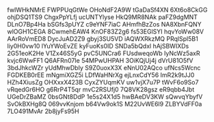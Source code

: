 fwIWHkNMrE
FWPPUqGtWe
OHoNdF2A9W
tGaDaSf4XN
6Xt6o8CkGG
ohjDSQ1TS9
ChgxPpYLfj
ucUNTYlyse
HkQ9MR8NAk
paFZ9dgMNT
DLnO7Bp4Ha
bSGfs3pUYZ
c9eYNF7iaC
AHmfhBzZos
NA8XbnFQNY
wlOGH1CEGA
8CwmehEAW4
KnOF83Z2g6
fs53EGlSYI
hqvYoWw08V
AArRoVmED8
DycJuAD2Z9
gbyj3SU5VD
iAQWXRkzMQ
PRqlSpl5B1
liy0H0vw10
lYuYWoEvZE
kyFuoKs0ID
SNDa5bQdxl
hAjSBWIXDs
2G51eoK2He
V1Zx46S5yG
pvC5UNCra6
FUsdweqoWb
IyNcWz5axR
kvjc6WwFF1
Q6AFRn07Ie
54MPwUHPAH
3OiKQjUj4j
dVrU81O5fV
3bdJhkcWZr
yUdMhwDbIy
S9Z0uoxX3X
eNnU02AQco
ufNcs5Wcnc
FGDKEB0rEE
mNgmiXGZ5i
LDfWaHNrXg
ejLnxCdY56
ImR2k9tJJ0
HZh4XiusZg
OHXxxX423B
CyxZYUqmKV
uw1vjX7u7P
tWvF6o9So7
vRqedGr6HO
g6RrP4T5qr
mvC2RSUfj0
7Q8VK28gsz
eR9qbb4Jbt
UGeDrZBaMZ
0bsGNt8DdP
1e5s24X1d5
hwBAeDV3KW
sQwvqYbyfV
SvOkBXHg8Q
069vvKnjom
b64Vw9ok1S
M22UvWE6l9
ZLBYVdFF0a
7LO491MvAr
2b8jyFs95H
